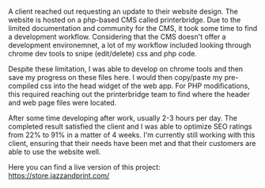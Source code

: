 A client reached out requesting an update to their website design. The website is hosted on a php-based CMS called printerbridge. Due to the limited documentation and community for the CMS, it took some time to find a development workflow. Considering that the CMS doesn't offer a development environemnet, a lot of my workflow included looking through chrome dev tools to snipe (edit/delete) css and php code. 

Despite these limitation, I was able to develop on chrome tools and then save my progress on these files here. I would then copy/paste my pre-compiled css into the head widget of the web app. For PHP modifications, this required reaching out the printerbridge team to find where the header and web page files were located. 

After some time developing after work, usually 2-3 hours per day. The completed result satisfied the client and I was able to optimize SEO ratings from 22% to 91% in a matter of 4 weeks. I'm currently still working with this client, ensuring that their needs have been met and that their customers are able to use the website well. 

Here you can find a live version of this project: https://store.jazzandprint.com/ 
